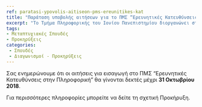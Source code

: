 ```yaml
---
ref: paratasi-ypovolis-aitiseon-pms-ereunitikes-kat
title: "Παράταση υποβολής αιτήσεων για το ΠΜΣ “Ερευνητικές Κατευθύνσεις στην Πληροφορική”"
excerpt: "Το Τμήμα Πληροφορικής του Ιονίου Πανεπιστημίου διοργανώνει στις 28-30 Σεπτεμβρίου 2018 το 12ο Μεσογειακό Συνέδριο στα Πληροφοριακά Συστήματα (12th Mediterranean Conference on Information Systems). "
tags: 
- Μεταπτυχιακές Σπουδές
- Προκηρύξεις
categories:
 - Σπουδές
 - Διαγωνισμοί - Προκηρύξεις
---
```


Σας ενημερώνουμε ότι οι αιτήσεις για εισαγωγή στο ΠΜΣ “Ερευνητικές Κατευθύνσεις στην Πληροφορική” θα γίνονται δεκτές μέχρι **31 Οκτωβρίου 2018**.

Για περισσότερες πληροφορίες μπορείτε να δείτε τη σχετική Προκήρυξη.

